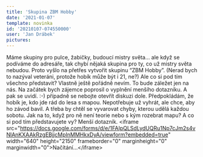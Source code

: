 ```yaml
---
title: 'Skupina ZBM Hobby'
date: '2021-01-07'
template: novinka
id: '20210107-074550000'
user: 'Jan Drábek'
pictures:
---
```

Máme skupiny pro pulce, žabičky, budoucí mistry světa… ale když se podíváme do adresáře, tak chybí nějaká skupina pro ty, co už mistry světa nebudou. Proto vyšlo na přetřes vytvořit skupinu “ZBM Hobby”. (Nerad bych to nazýval veteráni, protože hobík může být i 21, ne?)
Ale co si pod tím všechno představit? Vlastně ještě pořádně nevím. To bude záležet jen na nás. Na začátek bych zájemce poprosil o vyplnění menšího dotazníku. A pak se uvidí. :-) případně se nebojte otevřít diskuzi dole.
Předpokládám, že hobík je, kdo jde rád do lesa s mapou. Nepotřebuje už vyhrát, ale chce, aby ho závod bavil. A třeba by chtěl se vyvarovat chyby, kterou udělá každou sobotu. Jak na to, když pro ně není teorie nebo s kým rozebrat mapu?
A co si pod tím představujete vy?
Menší dotazník. &lt;iframe src="https://docs.google.com/forms/d/e/1FAIpQLSdLydUQRu1Np7cJm2s4vNlAnKXAAkRzgEBjjcMpInMMHkxDyA/viewform?embedded=true" width="640" height="2150" frameborder="0" marginheight="0" marginwidth="0"&gt;Načítání…&lt;/iframe&gt;
